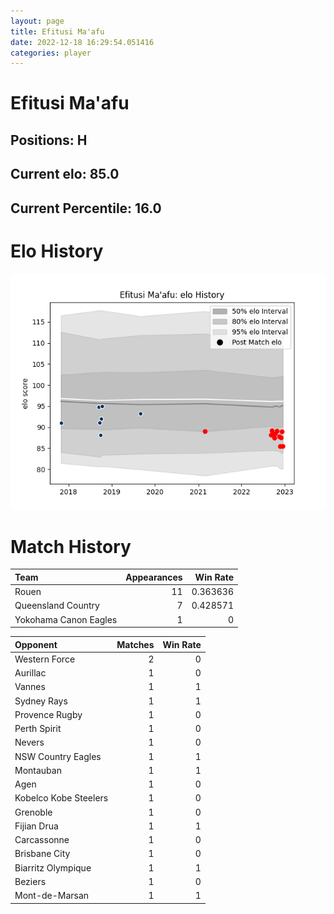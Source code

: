 ```yaml
---  
layout: page  
title: Efitusi Ma'afu  
date: 2022-12-18 16:29:54.051416  
categories: player  
---
```

# Efitusi Ma'afu

## Positions: H

## Current elo: 85.0

## Current Percentile: 16.0

# Elo History


![elo history](history_EfitusiMa'afu.png)
# Match History


| Team                  |   Appearances |   Win Rate |
|:----------------------|--------------:|-----------:|
| Rouen                 |            11 |   0.363636 |
| Queensland Country    |             7 |   0.428571 |
| Yokohama Canon Eagles |             1 |   0        |

| Opponent              |   Matches |   Win Rate |
|:----------------------|----------:|-----------:|
| Western Force         |         2 |          0 |
| Aurillac              |         1 |          0 |
| Vannes                |         1 |          1 |
| Sydney Rays           |         1 |          1 |
| Provence Rugby        |         1 |          0 |
| Perth Spirit          |         1 |          0 |
| Nevers                |         1 |          0 |
| NSW Country Eagles    |         1 |          1 |
| Montauban             |         1 |          1 |
| Agen                  |         1 |          0 |
| Kobelco Kobe Steelers |         1 |          0 |
| Grenoble              |         1 |          0 |
| Fijian Drua           |         1 |          1 |
| Carcassonne           |         1 |          0 |
| Brisbane City         |         1 |          0 |
| Biarritz Olympique    |         1 |          1 |
| Beziers               |         1 |          0 |
| Mont-de-Marsan        |         1 |          1 |